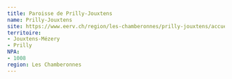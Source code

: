 ```yaml
---
title: Paroisse de Prilly-Jouxtens
name: Prilly-Jouxtens
site: https://www.eerv.ch/region/les-chamberonnes/prilly-jouxtens/accueil
territoire:
- Jouxtens-Mézery
- Prilly
NPA:
- 1008
region: Les Chamberonnes
---
```

